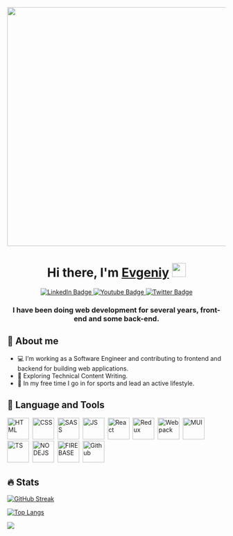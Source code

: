 <div id="header" align="center">
  <img src="https://media.giphy.com/media/ZVik7pBtu9dNS/giphy.gif" width="550"/>
</div>
<h1 align="center">Hi there, I'm <a href="https://webhuman.ru/" target="_blank">Evgeniy</a> 
<img src="https://github.com/blackcater/blackcater/raw/main/images/Hi.gif" height="32"/></h1>
<div align="center" id="badges">
  <a href="https://www.linkedin.com/in/evgeniy-kolmak-372b43227/">
    <img src="https://img.shields.io/badge/LinkedIn-blue?style=for-the-badge&logo=linkedin&logoColor=white" alt="LinkedIn Badge"/>
  </a>
  <a href="https://www.instagram.com/evgeniykolmak/">
    <img src="https://img.shields.io/badge/Instagram-purple?style=for-the-badge&logo=instagram&logoColor=white" alt="Youtube Badge"/>
  </a>
  <a href="https://t.me/evgeniykolmak">
    <img src="https://img.shields.io/badge/Telegram-blue?style=for-the-badge&logo=telegram&logoColor=white" alt="Twitter Badge"/>
  </a>
</div>
<h3 align="center">I have been doing web development for several years, front-end and some back-end.</h3>


## 🧔 About me

+ 💻 I’m working as a Software Engineer and contributing to frontend and backend for building web applications.
+ 🌱 Exploring Technical Content Writing.
+ 🚴 In my free time I go in for sports and lead an active lifestyle.

##  🧰 Language and Tools

<img src="https://cdn.jsdelivr.net/gh/devicons/devicon/icons/html5/html5-original.svg" title="HTML" alt="HTML" width="50" height="50"/>&nbsp;
<img src="https://cdn.jsdelivr.net/gh/devicons/devicon/icons/css3/css3-original.svg" title="CSS" alt="CSS" width="50" height="50"/>&nbsp;
<img src="https://cdn.jsdelivr.net/gh/devicons/devicon/icons/sass/sass-original.svg" title="SASS" alt="SASS" width="50" height="50"/>&nbsp;
<img src="https://cdn.jsdelivr.net/gh/devicons/devicon/icons/javascript/javascript-original.svg" title="JS" alt="JS" width="50" height="50"/>&nbsp;
<img src="https://cdn.jsdelivr.net/gh/devicons/devicon/icons/react/react-original.svg" title="React" alt="React" width="50" height="50"/>&nbsp;
<img src="https://cdn.jsdelivr.net/gh/devicons/devicon/icons/redux/redux-original.svg" title="Redux" alt="Redux" width="50" height="50"/>&nbsp;
<img src="https://cdn.jsdelivr.net/gh/devicons/devicon/icons/webpack/webpack-original.svg" title="Webpack" alt="Webpack" width="50" height="50"/>&nbsp;
<img src="https://cdn.jsdelivr.net/gh/devicons/devicon/icons/materialui/materialui-original.svg" title="MUI" alt="MUI" width="50" height="50"/>&nbsp;
<img src="https://cdn.jsdelivr.net/gh/devicons/devicon/icons/typescript/typescript-original.svg" title="TS" alt="TS" width="50" height="50"/>&nbsp;
<img src="https://cdn.jsdelivr.net/gh/devicons/devicon/icons/nodejs/nodejs-original.svg" title="NODEJS" alt="NODEJS" width="50" height="50"/>&nbsp;
<img src="https://cdn.jsdelivr.net/gh/devicons/devicon/icons/firebase/firebase-plain.svg" title="FIREBASE" alt="FIREBASE" width="50" height="50"/>&nbsp;
<img src="https://cdn.jsdelivr.net/gh/devicons/devicon/icons/git/git-original.svg" title="Github" alt="Github" width="50" height="50"/>&nbsp;

## 🔥 Stats

[![GitHub Streak](http://github-readme-streak-stats.herokuapp.com?user=evgeniy-kolmak&theme=dark&background=transparent)](https://git.io/streak-stats)

[![Top Langs](https://github-readme-stats.vercel.app/api/top-langs/?username=evgeniy-kolmak&layout=compact&theme=vision-friendly-dark)](https://github.com/anuraghazra/github-readme-stats)

 ![](https://komarev.com/ghpvc/?username=evgeniy-kolmak&color=orange&label=PROFILE+VIEWS)

